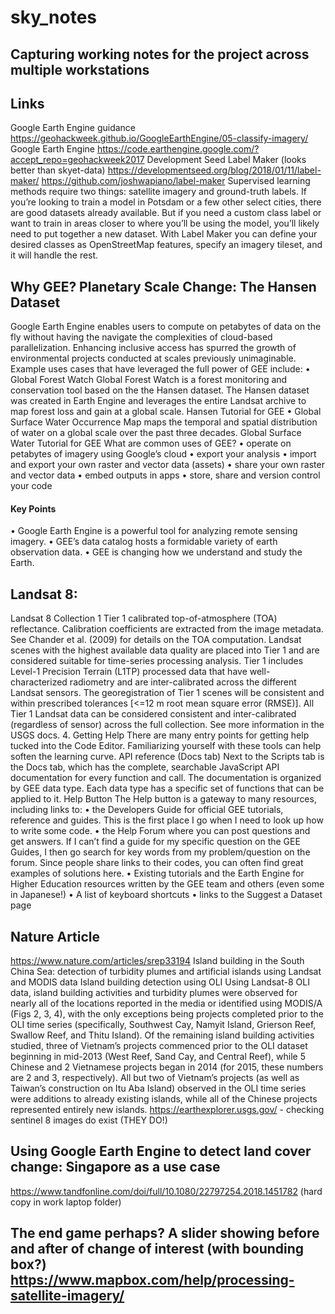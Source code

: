 # sky_notes
## Capturing working notes for the project across multiple workstations

## Links
Google Earth Engine guidance https://geohackweek.github.io/GoogleEarthEngine/05-classify-imagery/
Google Earth Engine
https://code.earthengine.google.com/?accept_repo=geohackweek2017
Development Seed Label Maker (looks better than skyet-data)
https://developmentseed.org/blog/2018/01/11/label-maker/
https://github.com/joshwapiano/label-maker
Supervised learning methods require two things: satellite imagery and ground-truth labels. If you’re looking to train a model in Potsdam or a few other select cities, there are good datasets already available. But if you need a custom class label or want to train in areas closer to where you’ll be using the model, you’ll likely need to put together a new dataset. With Label Maker you can define your desired classes as OpenStreetMap features, specify an imagery tileset, and it will handle the rest.


## Why GEE? Planetary Scale Change: The Hansen Dataset
Google Earth Engine enables users to compute on petabytes of data on the fly without having the navigate the complexities of cloud-based parallelization. Enhancing inclusive access has spurred the growth of environmental projects conducted at scales previously unimaginable. Example uses cases that have leveraged the full power of GEE include:
•	Global Forest Watch Global Forest Watch is a forest monitoring and conservation tool based on the the Hansen dataset. The Hansen dataset was created in Earth Engine and leverages the entire Landsat archive to map forest loss and gain at a global scale. Hansen Tutorial for GEE
•	Global Surface Water Occurrence Map maps the temporal and spatial distribution of water on a global scale over the past three decades. Global Surface Water Tutorial for GEE
What are common uses of GEE?
•	operate on petabytes of imagery using Google’s cloud
•	export your analysis
•	import and export your own raster and vector data (assets)
•	share your own raster and vector data
•	embed outputs in apps
•	store, share and version control your code
#### Key Points
•	Google Earth Engine is a powerful tool for analyzing remote sensing imagery.
•	GEE’s data catalog hosts a formidable variety of earth observation data.
•	GEE is changing how we understand and study the Earth.


## Landsat 8:
Landsat 8 Collection 1 Tier 1 calibrated top-of-atmosphere (TOA) reflectance. Calibration coefficients are extracted from the image metadata. See Chander et al. (2009) for details on the TOA computation.
Landsat scenes with the highest available data quality are placed into Tier 1 and are considered suitable for time-series processing analysis. Tier 1 includes Level-1 Precision Terrain (L1TP) processed data that have well-characterized radiometry and are inter-calibrated across the different Landsat sensors. The georegistration of Tier 1 scenes will be consistent and within prescribed tolerances [<=12 m root mean square error (RMSE)]. All Tier 1 Landsat data can be considered consistent and inter-calibrated (regardless of sensor) across the full collection. See more information in the USGS docs.
4. Getting Help
There are many entry points for getting help tucked into the Code Editor. Familiarizing yourself with these tools can help soften the learning curve.
API reference (Docs tab)
Next to the Scripts tab is the Docs tab, which has the complete, searchable JavaScript API documentation for every function and call. The documentation is organized by GEE data type. Each data type has a specific set of functions that can be applied to it.
Help Button
The Help button is a gateway to many resources, including links to:
•	the Developers Guide for official GEE tutorials, reference and guides. This is the first place I go when I need to look up how to write some code.
•	the Help Forum where you can post questions and get answers. If I can’t find a guide for my specific question on the GEE Guides, I then go search for key words from my problem/question on the forum. Since people share links to their codes, you can often find great examples of solutions here.
•	Existing tutorials and the Earth Engine for Higher Education resources written by the GEE team and others (even some in Japanese!)
•	A list of keyboard shortcuts
•	links to the Suggest a Dataset page

## Nature Article
https://www.nature.com/articles/srep33194  Island building in the South China Sea: detection of turbidity plumes and artificial islands using Landsat and MODIS data
Island building detection using OLI
Using Landsat-8 OLI data, island building activities and turbidity plumes were observed for nearly all of the locations reported in the media or identified using MODIS/A (Figs 2, 3, 4), with the only exceptions being projects completed prior to the OLI time series (specifically, Southwest Cay, Namyit Island, Grierson Reef, Swallow Reef, and Thitu Island). Of the remaining island building activities studied, three of Vietnam’s projects commenced prior to the OLI dataset beginning in mid-2013 (West Reef, Sand Cay, and Central Reef), while 5 Chinese and 2 Vietnamese projects began in 2014 (for 2015, these numbers are 2 and 3, respectively). All but two of Vietnam’s projects (as well as Taiwan’s construction on Itu Aba Island) observed in the OLI time series were additions to already existing islands, while all of the Chinese projects represented entirely new islands.
https://earthexplorer.usgs.gov/ - checking sentinel 8 images do exist (THEY DO!)

## Using Google Earth Engine to detect land cover change: Singapore as a use case
https://www.tandfonline.com/doi/full/10.1080/22797254.2018.1451782 (hard copy in work laptop folder)


## The end game perhaps? A slider showing before and after of change of interest (with bounding box?) https://www.mapbox.com/help/processing-satellite-imagery/

